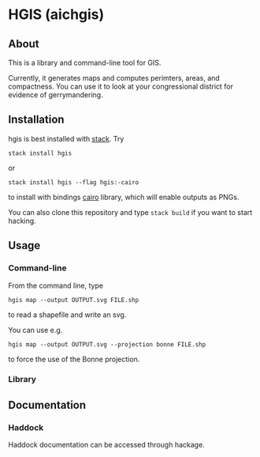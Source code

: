 # HGIS (aichgis)

## About

This is a library and command-line tool for GIS.

Currently, it generates maps and computes perimters, areas, and compactness. You
can use it to look at your congressional district for evidence of
gerrymandering.

## Installation

hgis is best installed with [stack](https://haskellstack.org/). Try

```
stack install hgis
```

or

```
stack install hgis --flag hgis:-cairo
```

to install with bindings [cairo](https://cairographics.org/) library, which will
enable outputs as PNGs.

You can also clone this repository and type `stack build` if you want to start hacking.

## Usage

### Command-line

From the command line, type

```
hgis map --output OUTPUT.svg FILE.shp
```

to read a shapefile and write an svg.

You can use e.g.

```
hgis map --output OUTPUT.svg --projection bonne FILE.shp
```

to force the use of the Bonne projection.

### Library

## Documentation

### Haddock

Haddock documentation can be accessed through hackage.
